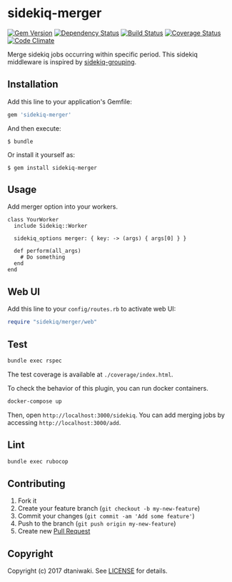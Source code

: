 # sidekiq-merger

[![Gem Version][gem-image]][gem-link]
[![Dependency Status][deps-image]][deps-link]
[![Build Status][build-image]][build-link]
[![Coverage Status][cov-image]][cov-link]
[![Code Climate][gpa-image]][gpa-link]

Merge sidekiq jobs occurring within specific period. This sidekiq middleware is inspired by [sidekiq-grouping](https://github.com/gzigzigzeo/sidekiq-grouping).

## Installation

Add this line to your application's Gemfile:

```ruby
gem 'sidekiq-merger'
```

And then execute:

    $ bundle

Or install it yourself as:

    $ gem install sidekiq-merger

## Usage

Add merger option into your workers.

```
class YourWorker
  include Sidekiq::Worker

  sidekiq_options merger: { key: -> (args) { args[0] } }

  def perform(all_args)
    # Do something
  end
end
```

## Web UI

Add this line to your `config/routes.rb` to activate web UI:

```ruby
require "sidekiq/merger/web"
```

## Test

```bash
bundle exec rspec
```

The test coverage is available at `./coverage/index.html`.

To check the behavior of this plugin, you can run docker containers.

```bash
docker-compose up
```

Then, open `http://localhost:3000/sidekiq`. You can add merging jobs by accessing `http://localhost:3000/add`.

## Lint

```bash
bundle exec rubocop
```

## Contributing

1. Fork it
2. Create your feature branch (`git checkout -b my-new-feature`)
3. Commit your changes (`git commit -am 'Add some feature'`)
4. Push to the branch (`git push origin my-new-feature`)
5. Create new [Pull Request](../../pull/new/master)

## Copyright

Copyright (c) 2017 dtaniwaki. See [LICENSE](LICENSE) for details.

[gem-image]:   https://badge.fury.io/rb/sidekiq-merger.svg
[gem-link]:    http://badge.fury.io/rb/sidekiq-merger
[build-image]: https://secure.travis-ci.org/dtaniwaki/sidekiq-merger.svg
[build-link]:  http://travis-ci.org/dtaniwaki/sidekiq-merger
[deps-image]:  https://gemnasium.com/dtaniwaki/sidekiq-merger.svg
[deps-link]:   https://gemnasium.com/dtaniwaki/sidekiq-merger
[cov-image]:   https://coveralls.io/repos/dtaniwaki/sidekiq-merger/badge.png
[cov-link]:    https://coveralls.io/r/dtaniwaki/sidekiq-merger
[gpa-image]:   https://codeclimate.com/github/dtaniwaki/sidekiq-merger.svg
[gpa-link]:    https://codeclimate.com/github/dtaniwaki/sidekiq-merger

